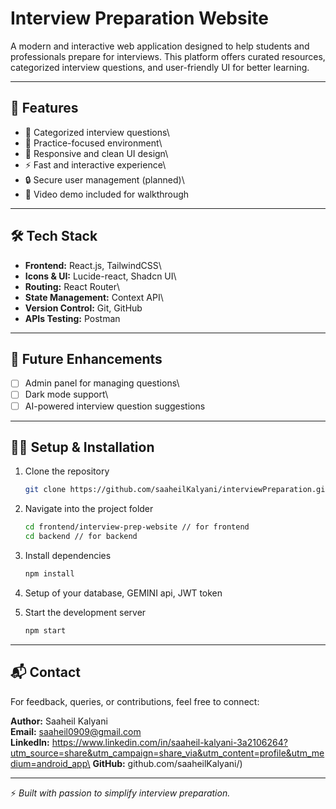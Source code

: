 # Interview Preparation Website

A modern and interactive web application designed to help students and
professionals prepare for interviews.
This platform offers curated resources, categorized interview questions,
and user-friendly UI for better learning.

------------------------------------------------------------------------

## 🚀 Features

-   📑 Categorized interview questions\
-   🎯 Practice-focused environment\
-   📱 Responsive and clean UI design\
-   ⚡ Fast and interactive experience\
-   🔒 Secure user management (planned)\
-   🎥 Video demo included for walkthrough

------------------------------------------------------------------------

## 🛠️ Tech Stack

-   **Frontend:** React.js, TailwindCSS\
-   **Icons & UI:** Lucide-react, Shadcn UI\
-   **Routing:** React Router\
-   **State Management:** Context API\
-   **Version Control:** Git, GitHub
-   **APIs Testing:** Postman 

------------------------------------------------------------------------

## 🚧 Future Enhancements

-   [ ] Admin panel for managing questions\
-   [ ] Dark mode support\
-   [ ] AI-powered interview question suggestions

------------------------------------------------------------------------

## 🧑‍💻 Setup & Installation

1.  Clone the repository

    ``` bash
    git clone https://github.com/saaheilKalyani/interviewPreparation.git
    ```

2.  Navigate into the project folder

    ``` bash
    cd frontend/interview-prep-website // for frontend
    cd backend // for backend
    ```

3.  Install dependencies

    ``` bash
    npm install
    ```

4.  Setup of your database, GEMINI api, JWT token

5.  Start the development server

    ``` bash
    npm start
    ```

------------------------------------------------------------------------

## 📬 Contact

For feedback, queries, or contributions, feel free to connect:

**Author:** Saaheil Kalyani\
**Email:** saaheil0909@gmail.com\
**LinkedIn:** https://www.linkedin.com/in/saaheil-kalyani-3a2106264?utm_source=share&utm_campaign=share_via&utm_content=profile&utm_medium=android_app\
**GitHub:** github.com/saaheilKalyani/)

------------------------------------------------------------------------

⚡ *Built with passion to simplify interview preparation.*
